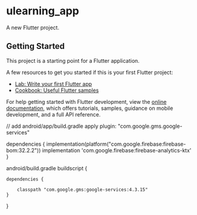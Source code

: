 # ulearning_app

A new Flutter project.

## Getting Started

This project is a starting point for a Flutter application.

A few resources to get you started if this is your first Flutter project:

- [Lab: Write your first Flutter app](https://docs.flutter.dev/get-started/codelab)
- [Cookbook: Useful Flutter samples](https://docs.flutter.dev/cookbook)

For help getting started with Flutter development, view the
[online documentation](https://docs.flutter.dev/), which offers tutorials,
samples, guidance on mobile development, and a full API reference.

// add
android/app/build.gradle
apply plugin: "com.google.gms.google-services"

dependencies {
implementation(platform("com.google.firebase:firebase-bom:32.2.2"))
implementation 'com.google.firebase:firebase-analytics-ktx'
}

android/build.gradle
buildscript {

    dependencies {
        
        classpath "com.google.gms:google-services:4.3.15"
    }
}